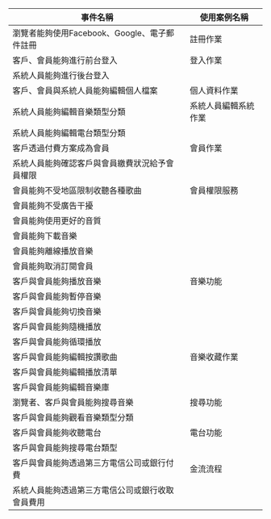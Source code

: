 |事件名稱|使用案例名稱|
|-------|-----------|
|瀏覽者能夠使用Facebook、Google、電子郵件註冊|註冊作業
|客戶、會員能夠進行前台登入|登入作業|
|系統人員能夠進行後台登入
|客戶、會員與系統人員能夠編輯個人檔案|個人資料作業|
|系統人員能夠編輯音樂類型分類|系統人員編輯系統作業
|系統人員能夠編輯電台類型分類
|客戶透過付費方案成為會員|會員作業
|系統人員能夠確認客戶與會員繳費狀況給予會員權限
|會員能夠不受地區限制收聽各種歌曲|會員權限服務
|會員能夠不受廣告干擾
|會員能夠使用更好的音質
|會員能夠下載音樂
|會員能夠離線播放音樂
|會員能夠取消訂閱會員
|客戶與會員能夠播放音樂|音樂功能
|客戶與會員能夠暫停音樂
|客戶與會員能夠切換音樂
|客戶與會員能夠隨機播放
|客戶與會員能夠循環播放
|客戶與會員能夠編輯按讚歌曲|音樂收藏作業
|客戶與會員能夠編輯播放清單
|客戶與會員能夠編輯音樂庫
|瀏覽者、客戶與會員能夠搜尋音樂|搜尋功能
|客戶與會員能夠觀看音樂類型分類
|客戶與會員能夠收聽電台|電台功能
|客戶與會員能夠搜尋電台類型
|客戶與會員能夠透過第三方電信公司或銀行付費|金流流程|
|系統人員能夠透過第三方電信公司或銀行收取會員費用